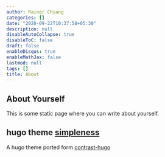 ```yaml
---
author: Rainer Chiang
categories: []
date: "2020-09-22T10:37:58+05:30"
description: null
disableAutoCollapse: true
disableToC: false
draft: false
enableDisqus: true
enableMathJax: false
lastmod: null
tags: []
title: About
---
```


## About Yourself

This is some static page where you can write about yourself.

## hugo theme [simpleness](https://github.com/RainerChiang/simpleness)

A hugo theme ported form [contrast-hugo](https://github.com/niklasbuschmann/contrast-hugo)
